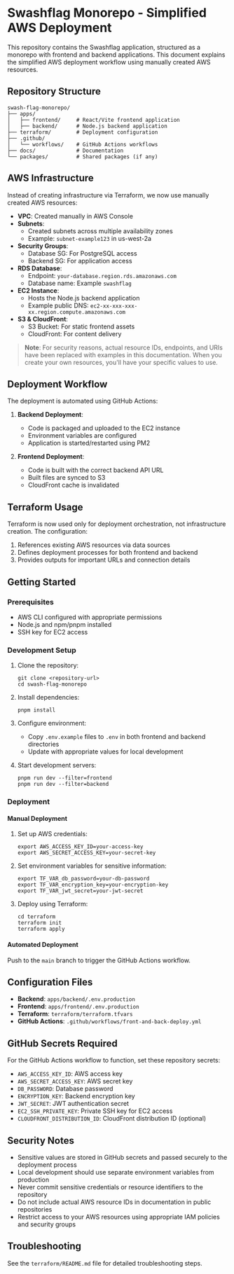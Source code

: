 # Swashflag Monorepo - Simplified AWS Deployment

This repository contains the Swashflag application, structured as a monorepo with frontend and backend applications. This document explains the simplified AWS deployment workflow using manually created AWS resources.

## Repository Structure

```
swash-flag-monorepo/
├── apps/
│   ├── frontend/     # React/Vite frontend application
│   ├── backend/      # Node.js backend application
├── terraform/        # Deployment configuration
├── .github/
│   └── workflows/    # GitHub Actions workflows
├── docs/             # Documentation
└── packages/         # Shared packages (if any)
```

## AWS Infrastructure

Instead of creating infrastructure via Terraform, we now use manually created AWS resources:

- **VPC**: Created manually in AWS Console
- **Subnets**: 
  - Created subnets across multiple availability zones
  - Example: `subnet-example123` in us-west-2a
- **Security Groups**:
  - Database SG: For PostgreSQL access
  - Backend SG: For application access
- **RDS Database**:
  - Endpoint: `your-database.region.rds.amazonaws.com`
  - Database name: Example `swashflag`
- **EC2 Instance**:
  - Hosts the Node.js backend application
  - Example public DNS: `ec2-xx-xxx-xxx-xx.region.compute.amazonaws.com`
- **S3 & CloudFront**:
  - S3 Bucket: For static frontend assets
  - CloudFront: For content delivery

> **Note**: For security reasons, actual resource IDs, endpoints, and URIs have been replaced with examples in this documentation. When you create your own resources, you'll have your specific values to use.

## Deployment Workflow

The deployment is automated using GitHub Actions:

1. **Backend Deployment**:
   - Code is packaged and uploaded to the EC2 instance
   - Environment variables are configured
   - Application is started/restarted using PM2

2. **Frontend Deployment**:
   - Code is built with the correct backend API URL
   - Built files are synced to S3
   - CloudFront cache is invalidated

## Terraform Usage

Terraform is now used only for deployment orchestration, not infrastructure creation. The configuration:

1. References existing AWS resources via data sources
2. Defines deployment processes for both frontend and backend
3. Provides outputs for important URLs and connection details

## Getting Started

### Prerequisites

- AWS CLI configured with appropriate permissions
- Node.js and npm/pnpm installed
- SSH key for EC2 access

### Development Setup

1. Clone the repository:
   ```
   git clone <repository-url>
   cd swash-flag-monorepo
   ```

2. Install dependencies:
   ```
   pnpm install
   ```

3. Configure environment:
   - Copy `.env.example` files to `.env` in both frontend and backend directories
   - Update with appropriate values for local development

4. Start development servers:
   ```
   pnpm run dev --filter=frontend
   pnpm run dev --filter=backend
   ```

### Deployment

#### Manual Deployment

1. Set up AWS credentials:
   ```
   export AWS_ACCESS_KEY_ID=your-access-key
   export AWS_SECRET_ACCESS_KEY=your-secret-key
   ```

2. Set environment variables for sensitive information:
   ```
   export TF_VAR_db_password=your-db-password
   export TF_VAR_encryption_key=your-encryption-key
   export TF_VAR_jwt_secret=your-jwt-secret
   ```

3. Deploy using Terraform:
   ```
   cd terraform
   terraform init
   terraform apply
   ```

#### Automated Deployment

Push to the `main` branch to trigger the GitHub Actions workflow.

## Configuration Files

- **Backend**: `apps/backend/.env.production`
- **Frontend**: `apps/frontend/.env.production`
- **Terraform**: `terraform/terraform.tfvars`
- **GitHub Actions**: `.github/workflows/front-and-back-deploy.yml`

## GitHub Secrets Required

For the GitHub Actions workflow to function, set these repository secrets:

- `AWS_ACCESS_KEY_ID`: AWS access key
- `AWS_SECRET_ACCESS_KEY`: AWS secret key
- `DB_PASSWORD`: Database password
- `ENCRYPTION_KEY`: Backend encryption key
- `JWT_SECRET`: JWT authentication secret
- `EC2_SSH_PRIVATE_KEY`: Private SSH key for EC2 access
- `CLOUDFRONT_DISTRIBUTION_ID`: CloudFront distribution ID (optional)

## Security Notes

- Sensitive values are stored in GitHub secrets and passed securely to the deployment process
- Local development should use separate environment variables from production
- Never commit sensitive credentials or resource identifiers to the repository
- Do not include actual AWS resource IDs in documentation in public repositories
- Restrict access to your AWS resources using appropriate IAM policies and security groups

## Troubleshooting

See the `terraform/README.md` file for detailed troubleshooting steps. 